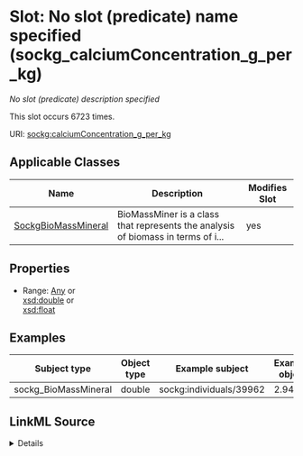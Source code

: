 

# Slot: No slot (predicate) name specified (sockg_calciumConcentration_g_per_kg)


_No slot (predicate) description specified_






This slot occurs 6723 times.


URI: [sockg:calciumConcentration_g_per_kg](https://idir.uta.edu/sockg-ontology/docs/calciumConcentration_g_per_kg)



<!-- no inheritance hierarchy -->





## Applicable Classes

| Name | Description | Modifies Slot |
| --- | --- | --- |
| [SockgBioMassMineral](../classes/SockgBioMassMineral.md) | BioMassMiner is a class that represents the analysis of biomass in terms of i... |  yes  |







## Properties

* Range: [Any](../classes/Any.md)&nbsp;or&nbsp;<br />[xsd:double](http://www.w3.org/2001/XMLSchema#double)&nbsp;or&nbsp;<br />[xsd:float](http://www.w3.org/2001/XMLSchema#float)






## Examples

| Subject type | Object type | Example subject | Example object | Occurrences |
| --- | --- | --- | --- | --- |
| sockg_BioMassMineral | double | sockg:individuals/39962 | 2.94 | 6723 |




## LinkML Source

<details>

```yaml
name: sockg_calciumConcentration_g_per_kg
annotations:
  count:
    tag: count
    value: 6723
description: No slot (predicate) description specified
title: No slot (predicate) name specified
examples:
- object:
    example_object: '2.94'
    example_object_type: double
    example_predicate: sockg:calciumConcentration_g_per_kg
    example_subject: sockg:individuals/39962
    example_subject_type: sockg_BioMassMineral
from_schema: soc-kg
rank: 1000
domain: sockg_BioMassMineral
slot_uri: sockg:calciumConcentration_g_per_kg
alias: sockg_calciumConcentration_g_per_kg
domain_of:
- sockg_BioMassMineral
range: Any
any_of:
- range: double
- range: float

```
</details>